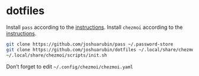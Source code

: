 # dotfiles

Install `pass` according to the [instructions](https://www.passwordstore.org/).
Install `chezmoi` according to the [instructions](https://github.com/twpayne/chezmoi#installation).

```sh
git clone https://github.com/joshuarubin/pass ~/.password-store
git clone https://github.com/joshuarubin/dotfiles ~/.local/share/chezmoi
~/.local/share/chezmoi/scripts/init.sh
```

Don’t forget to edit `~/.config/chezmoi/chezmoi.yaml`
